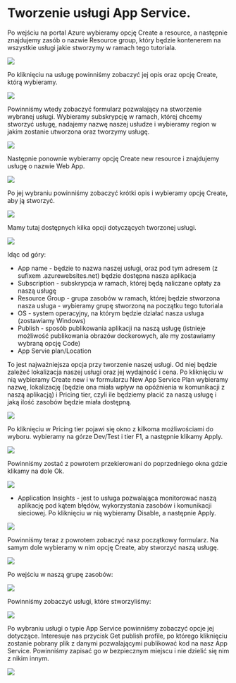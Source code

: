 # Tworzenie usługi App Service.

Po wejściu na portal Azure wybieramy opcję Create a resource, a następnie znajdujemy zasób o nazwie Resource group, który będzie kontenerem na wszystkie usługi jakie stworzymy w ramach tego tutoriala.

![](../../.gitbook/assets/image%20%2852%29.png)

Po kliknięciu na usługę powinniśmy zobaczyć jej opis oraz opcję Create, którą wybieramy.

![](../../.gitbook/assets/image%20%2820%29.png)

Powinniśmy wtedy zobaczyć formularz pozwalający na stworzenie wybranej usługi. Wybieramy subskrypcję w ramach, której chcemy stworzyć usługę, nadajemy nazwę naszej usłudze i wybieramy region w jakim zostanie utworzona oraz tworzymy usługę.

![](../../.gitbook/assets/image%20%2851%29.png)

Następnie ponownie wybieramy opcję Create new resource i znajdujemy usługę o nazwie Web App.

![](../../.gitbook/assets/image%20%285%29.png)

Po jej wybraniu powinniśmy zobaczyć krótki opis i wybieramy opcję Create, aby ją stworzyć.

![](../../.gitbook/assets/image%20%286%29.png)

Mamy tutaj dostępnych kilka opcji dotyczących tworzonej usługi.

![](../../.gitbook/assets/image%20%2818%29.png)

Idąc od góry:

* App name - będzie to nazwa naszej usługi, oraz pod tym adresem \(z sufixem .azurewebsites.net\) będzie dostępna nasza aplikacja
* Subscription - subskrypcja w ramach, której będą naliczane opłaty za naszą usługę
* Resource Group - grupa zasobów w ramach, której będzie stworzona nasza usługa - wybieramy grupę stworzoną na początku tego tutoriala
* OS - system operacyjny, na którym będzie działać nasza usługa \(zostawiamy Windows\)
* Publish - sposób publikowania aplikacji na naszą usługę \(istnieje możliwość publikowania obrazów dockerowych, ale my zostawiamy wybraną opcję Code\)
* App Servie plan/Location

To jest najważniejsza opcja przy tworzenie naszej usługi. Od niej będzie zależeć lokalizacja naszej usługi oraz jej wydajność i cena. Po kliknięciu w nią wybieramy Create new i w formularzu New App Service Plan wybieramy nazwę, lokalizację \(będzie ona miała wpływ na opóźnienia w komunikacji z naszą aplikacją\) i Pricing tier, czyli ile będziemy płacić za naszą usługę i jaką ilość zasobów będzie miała dostępną.

![](../../.gitbook/assets/image%20%2844%29.png)

Po kliknięciu w Pricing tier pojawi się okno z kilkoma możliwościami do wyboru. wybieramy na górze Dev/Test i tier F1, a następnie klikamy Apply.

![](../../.gitbook/assets/image%20%2827%29.png)

Powinniśmy zostać z powrotem przekierowani do poprzedniego okna gdzie klikamy na dole Ok.

![](../../.gitbook/assets/image%20%2830%29.png)

* Application Insights - jest to usługa pozwalająca monitorować naszą aplikację pod kątem błędów, wykorzystania zasobów i komunikacji sieciowej. Po kliknięciu w nią wybieramy Disable, a następnie Apply.

![](../../.gitbook/assets/image%20%2848%29.png)

Powinniśmy teraz z powrotem zobaczyć nasz początkowy formularz. Na samym dole wybieramy w nim opcję Create, aby stworzyć naszą usługę.

![](../../.gitbook/assets/image%20%2850%29.png)

Po wejściu w naszą grupę zasobów:

![](../../.gitbook/assets/image%20%2845%29.png)

Powinniśmy zobaczyć usługi, które stworzyliśmy:

![](../../.gitbook/assets/image%20%2813%29.png)

Po wybraniu usługi o typie App Service powinniśmy zobaczyć opcje jej dotyczące. Interesuje nas przycisk Get publish profile, po którego kliknięciu zostanie pobrany plik z danymi pozwalającymi publikować kod na nasz App Service. Powinniśmy zapisać go w bezpiecznym miejscu i nie dzielić się nim z nikim innym.

![](../../.gitbook/assets/image%20%2838%29.png)

